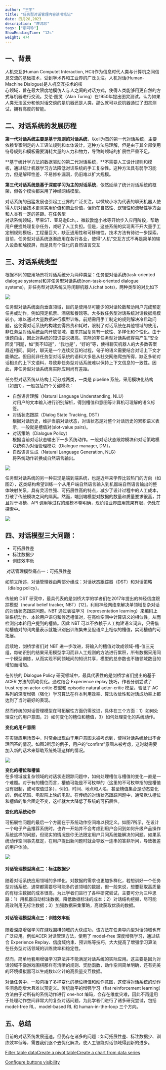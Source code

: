 ```yaml
---
author: "王宇"
title: "任务型对话管理内容读书笔记"
date: 四月28,2023
description: "廖鸿珍"
tags: ["廖鸿珍"]
ShowReadingTime: "12s"
weight: 474
---
```

一、背景
----

人机交互(Human Computet Interaction, HCI)作为信息时代人类与计算机之间信息交流的基础技术，受到学术界和工业界的广泛关注。人机对话(Human-Machine Dialogue)是人机交互技术的核  
心领域，旨在最大限度地模仿人与人之间的对话方式，使得人类能够用更自然的方式与机器进行交流。艾伦·图灵（Alan Turing）在1950年提出图灵测试，认为如果人类无法区分和他对话交谈的是机器还是人类，那么就可以说机器通过了图灵测试，拥有高度的智能。

二、对话系统的发展历程
-----------

**第一代对话系统主要是基于规则的对话系统**，以ell为首的第一代对话系统，主要依赖专家制定的人工语法规则和本体设计。这种方法易理解，但是由于其全部使用符号规则和模板需要消耗大量的人力和物力，导致跨领域的扩展性严重不足。 

**基于统计学方法的数据驱动的第二代对话系统，**不需要人工设计规则和模板，通过统计机器学习方法降低对话系统的手工复杂性。这种方法具有弱学习能力，但是解释性差、不易修补漏洞，仍旧难以扩大规模。

**第三代对话系统是基于深度学习为主的对话系统**，依然延续了统计对话系统的框架，但各个模块都采用了神经网络模型。

对话系统的迅猛发展也引起工业界的广泛关注，以微软小冰为代表的聊天机器人使得人机对话技术更具实用价值和商业价值，但仍在自然性、逻辑性和流畅性等方面和人类有一定的差距。在任务型  
对话系统领域，苹果ST、亚马逊Ech。、微软敦煌小冰等开始步入应用阶段，帮助用户便捷处理复杂任务，减轻了人工负担。但是，这些系统的实现离不开大量手工定制规则模板，工程量巨大，缺乏通用性和可移植性，技术方法有待进一步探索。目前，任务型对话系统逐渐应用在各行各业，使得“人机”交互方式不再是简单的输入设备和触摸屏，而是具有个性化的自然语言交互

三、对话系统类型
--------

根据不同的应用场景将对话系统分为两种类型：任务型对话系统(task-oriented dialogue systems)和非任务型对话系统(non-task-oriented dialogue systems)，非任务型对话系统又称闲聊机器人(chat bots)，两种类型的对比如下

![](/download/attachments/101816897/image2023-4-26_20-23-26.png?version=1&modificationDate=1682511806884&api=v2)

任务型对话系统面向垂直领域，目的是使用尽可能少的对话轮数帮助用户完成预定任务或动作，例如预定机票、酒店和餐馆等。大多数任务型对话系统对话数据规模较小，难以通过大量数据进行模型训练，前期需用手工制定的规则解决冷启动问题，这使得对话系统的构建变得昂贵和耗时，限制了对话系统在其他领域的使用，非任务型对话系统面向开放领域，要求其回复具有一致性、多样化和个性化。由于话题自由，因此对系统的知识要求极高。实际的非任务型对话系统容易产生“安全回复”问题，如“我不知道”，“我也是”，“好的”等，使得聊天机器人的大多数答案趋近相同。同时，聊天是一个连续交互的过程，句子的语义需要结合对话上下文才能确定。但目前非任务型对话系统的语料大多是从社交网络爬虫所得，缺乏多轮对话相关的上下文语料，导致非任务型对话系统难以保持上下文信息的一致性。因此，非任务型对话系统离实际应用尚有差距。

任务型对话系统从结构上可分成两类，一类是 pipeline 系统，采用模块化结构（如图1），一般包括四个关键模块：

*   自然语言理解（Natural Language Understanding, NLU）  
    对用户的文本输入进行识别解析，得到槽值和意图等计算机可理解的语义标签。
*   对话状态跟踪（Dialog State Tracking, DST）  
    根据对话历史，维护当前对话状态，对话状态是对整个对话历史的累积语义表示，一般就是槽值对(slot-value pairs)。
*   对话策略（Dialogue Policy）  
    根据当前对话状态输出下一步系统动作。一般对话状态跟踪模块和对话策略模块统称为对话管理模块（Dialogue manager, DM）。
*   自然语言生成（Natural Language Generation, NLG）  
    将系统动作转换成自然语言输出。

![](/download/attachments/101816897/%E5%9B%BE8.png?version=1&modificationDate=1682512587796&api=v2)

任务型对话系统的另一种实现是端到端系统，也是近年来学界比较热门的方向（如图2），这类结构希望训练一个从用户端自然语言输入到机器端自然语言输出的整体映射关系，具有灵活性强、可拓展性高的特点，减少了设计过程中的人工成本，打破了传统模块之间的隔离。然而，端到端模型对数据的数量和质量要求很高，并且对于填槽、API 调用等过程的建模不够明确，现阶段业界应用效果有限，仍处在探索中。

![](/download/attachments/101816897/%E5%9B%BE16.png?version=1&modificationDate=1682512918326&api=v2)

四、对话模型三大问题：
-----------

*   可拓展性差
*   标注数据少
*   训练效率低

 对话管理模型痛点一：可拓展性差

如前文所述，对话管理器由两部分组成：对话状态跟踪器（DST）和对话策略（dialog policy）。

传统的 DST 研究中，最具代表的是剑桥大学的学者们在2017年提出的神经信度跟踪模型（neural belief tracker, NBT）\[12\]，利用神经网络来解决单领域复杂对话的对话状态跟踪问题。NBT 通过表征学习（representation learning）来编码上轮系统动作、本轮用户语句和候选槽值对，在高维空间中计算语义的相似性，从而检测出本轮用户提到的槽值。因此 NBT 可以不依赖于人工构建语义词典，只需借助槽值对的词向量表示就能识别出训练集未见但语义上相似的槽值，实现槽值的可拓展。

后续地，剑桥学者们对 NBT 进一步改进，将输入的槽值对改成领域-槽-值三元组，每轮识别的结果采用模型学习而非人工规则的方法进行累积，所有数据采用同一个模型训练，从而实现不同领域间的知识共享，模型的总参数也不随领域数目的增加而增加。

在传统的 Dialogue Policy 研究领域中，最具代表性的是剑桥学者们提出的基于 ACER 方法的策略优化。通过结合 Experience replay 技巧，作者分别尝试了 trust region actor-critic 模型和 episodic natural actor-critic 模型，验证了 AC 系列的深度增强（强化）学习算法在样本利用效率、算法收敛性和对话成功率上都达到了当时最好的表现。

然而传统的对话管理模型在可拓展性方面仍需改进，具体在三个方面：1）如何处理变化的用户意图，2）如何变化的槽位和槽值，3）如何处理变化的系统动作。

**变化的用户意图**

在实际应用场景中，时常会出现由于用户意图未被考虑到，使得对话系统给出不合理回答的情况。如图3所示的例子，用户的“confirm”意图未被考虑，这时就需要加入新的话术来帮助系统处理这样的情况。

![](/download/attachments/101816897/%E5%9B%BE1.png?version=1&modificationDate=1682513914238&api=v2)

**变化的槽位和槽值**  
在多领域或复杂领域的对话状态跟踪问题中，如何处理槽位与槽值的变化一直是一个难题。对于有的槽位而言，槽值可能是不可枚举的（这里的不可枚举指的是槽值没有限制，或可取值过多），例如，时间、地点和人名，甚至槽值集合是动态变化的，例如航班、电影院上映的电影。在传统的对话状态跟踪问题中，通常默认槽位和槽值的集合固定不变，这样就大大降低了系统的可拓展性。

**变化的系统动作**

可拓展性问题的最后一个方面在于系统动作空间难以预定义。如图7所示，在设计一个电子产品推荐系统时，也许一开始并不会考虑到用户会问到如何升级产品操作系统这样的问题，但现实的情况是你无法限定用户只问系统能解决的问题。如果系统动作空间事先框定，在用户提出新问题时就会导致一连串的答非所问，导致极差的用户体验。

![](/download/attachments/101816897/%E5%9B%BE7.png?version=1&modificationDate=1682514102344&api=v2)

#### 对话管理模型痛点二：标注数据少

随着对话系统应用领域的多样化，对数据的需求也更加多样化，若想训好一个任务型对话系统，通常都需要尽可能多的该领域的数据，但一般来说，想要获取高质量的有标注数据的成本很高。为此学者们进行了各种研究尝试，主要可分为三种思路：1）用机器自动标注数据，降低数据标注的成本；2）对话结构挖掘，尽可能高效利用无标注数据；3）加强数据采集策略，高效获取优质的数据。

#### 对话管理模型痛点三：训练效率低

随着深度增强学习在游戏围棋领域的大获成功，该方法在任务导向型对话领域也有广泛应用。例如ACER 对话管理方法，使用了 model-free 深度增强学习，通过结合 Experience Replay、信度域约束、预训练等技巧，大大提高了增强学习算法在任务型对话领域的训练效率和稳定性。

然而，简单地套用增强学习算法并不能满足对话系统的实际应用。这主要是因为对话领域不像游戏围棋那样有清晰的规则、奖励函数，动作空间简单明确，还有完美的环境模拟器可以生成数以亿计的高质量交互数据。

对话任务中，一般包括了多样变化的槽位槽值和动作意图，这使得对话系统的动作空间急剧增大且难以预定义。传统扁平的增强学习（flat reinforcement learning）方法由于对所有的系统动作进行 one-hot 编码，会存在维度灾难，因此不再适用于处理动作空间非常大的复杂对话问题，为此学者们进行了诸多研究尝试，包括 model-free RL、model-based RL 和 human-in-the-loop 三个方向。

五、总结
----

目前的对话系统发展迅速，但仍存在诸多的问题：如可拓展性差、标注数据少、训练效率低等，需要我们逐个去优化解决，使人工智能对话领域得到新的进步。

  

  

  

[Filter table data](#)[Create a pivot table](#)[Create a chart from data series](#)

[Configure buttons visibility](/users/tfac-settings.action)